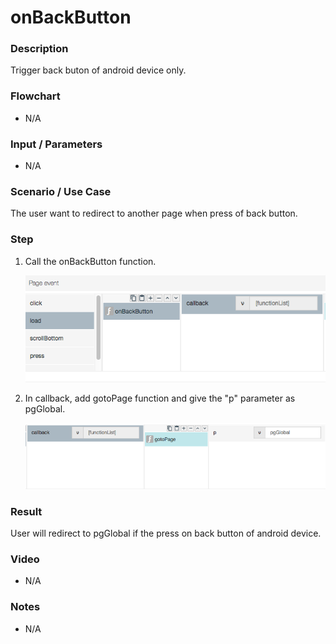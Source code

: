 # onBackButton

### Description

Trigger back buton of android device only.

### Flowchart

- N/A

### Input / Parameters

- N/A

### Scenario / Use Case

The user want to redirect to another page when press of back button.

### Step

1. Call the onBackButton function. 

    ![](onBackButton-step-1.png?raw=true)
    
2. In callback, add gotoPage function and give the "p" parameter as pgGlobal.

    ![](onBackButton-step-2.png?raw=true)
    
### Result

User will redirect to pgGlobal if the press on back button of android device.

### Video

- N/A
<!--[![Video](http://i.imgur.com/Ot5DWAW.png)](https://youtu.be/StTqXEQ2l-Y?t=35s)-->

### Notes

- N/A